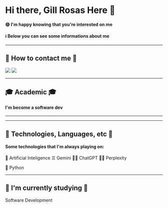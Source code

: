 # Hi there, Gill Rosas Here 👋


#### 😄 I'm happy  knowing that you're interested on me
#### ℹ️ Below you can see some informations about me 
---
## 🔎 How to contact me 🔎
[<img src="https://img.shields.io/badge/linkedin-%230077B5.svg?&style=for-the-badge&logo=linkedin&logoColor=white">](https://www.linkedin.com/in/gillane-rosas/)
[<img src="https://img.shields.io/badge/gmail-%23D14836.svg?&style=for-the-badge&logo=gmail&logoColor=white">](mailto:rosasgillane26@gmail.com)

---
## 🎓 Academic 🎓
#### I'm become a software dev
---
---
## 🚀 Technologies, Languages, etc 🚀
#### Some technologies that I'm always playing on:

🧠 Artificial Inteligence
  ♊ Gemini
  👨‍💻 ChatGPT
  👩‍🏫 Perplexity
  

🐍 Python

---
## 📓 I'm currently studying 📓

Software Development 







